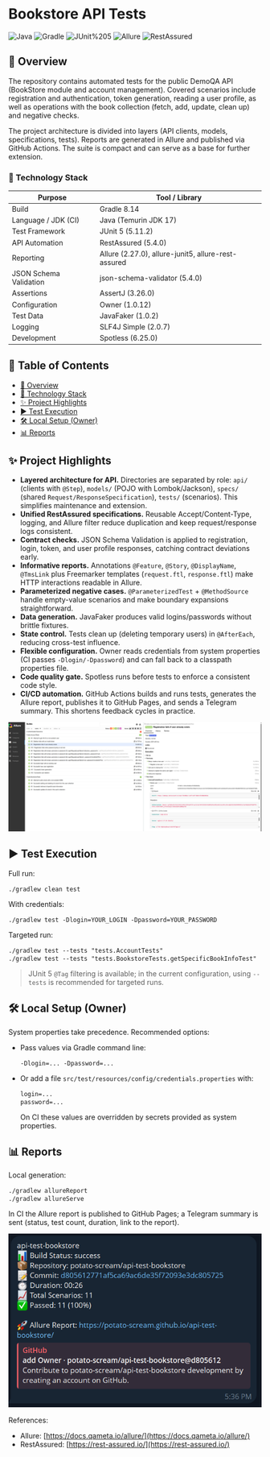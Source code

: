 # Bookstore API Tests

![Java](https://img.shields.io/badge/Java-17-blue)
![Gradle](https://img.shields.io/badge/Gradle-8.14-brightgreen)
![JUnit%205](https://img.shields.io/badge/JUnit%205-5.11.2-blueviolet)
![Allure](https://img.shields.io/badge/Allure-2.27.0-orange)
![RestAssured](https://img.shields.io/badge/RestAssured-5.4.0-yellow)

## 📄 Overview

The repository contains automated tests for the public DemoQA API (BookStore module and account management). Covered scenarios include registration and authentication, token generation, reading a user profile, as well as operations with the book collection (fetch, add, update, clean up) and negative checks.

The project architecture is divided into layers (API clients, models, specifications, tests). Reports are generated in Allure and published via GitHub Actions. The suite is compact and can serve as a base for further extension.

### 🧰 Technology Stack

| Purpose                | Tool / Library                                      |
| ---------------------- | --------------------------------------------------- |
| Build                  | Gradle 8.14                                         |
| Language / JDK (CI)    | Java (Temurin JDK 17)                               |
| Test Framework         | JUnit 5 (5.11.2)                                    |
| API Automation         | RestAssured (5.4.0)                                 |
| Reporting              | Allure (2.27.0), allure-junit5, allure-rest-assured |
| JSON Schema Validation | json-schema-validator (5.4.0)                       |
| Assertions             | AssertJ (3.26.0)                                    |
| Configuration          | Owner (1.0.12)                                      |
| Test Data              | JavaFaker (1.0.2)                                   |
| Logging                | SLF4J Simple (2.0.7)                                |
| Development            | Spotless (6.25.0)                                   |

## 📑 Table of Contents

* [📄 Overview](#-overview)
* [🧰 Technology Stack](#-technology-stack)
* [✨ Project Highlights](#-project-highlights)
* [▶️ Test Execution](#️-test-execution)
* [🛠 Local Setup (Owner)](#-local-setup-owner)
* [📊 Reports](#-reports)

## ✨ Project Highlights

* **Layered architecture for API.** Directories are separated by role: `api/` (clients with `@Step`), `models/` (POJO with Lombok/Jackson), `specs/` (shared `Request/ResponseSpecification`), `tests/` (scenarios). This simplifies maintenance and extension.
* **Unified RestAssured specifications.** Reusable Accept/Content-Type, logging, and Allure filter reduce duplication and keep request/response logs consistent.
* **Contract checks.** JSON Schema Validation is applied to registration, login, token, and user profile responses, catching contract deviations early.
* **Informative reports.** Annotations `@Feature`, `@Story`, `@DisplayName`, `@TmsLink` plus Freemarker templates (`request.ftl`, `response.ftl`) make HTTP interactions readable in Allure.
* **Parameterized negative cases.** `@ParameterizedTest` + `@MethodSource` handle empty-value scenarios and make boundary expansions straightforward.
* **Data generation.** JavaFaker produces valid logins/passwords without brittle fixtures.
* **State control.** Tests clean up (deleting temporary users) in `@AfterEach`, reducing cross-test influence.
* **Flexible configuration.** Owner reads credentials from system properties (CI passes `-Dlogin/-Dpassword`) and can fall back to a classpath properties file.
* **Code quality gate.** Spotless runs before tests to enforce a consistent code style.
* **CI/CD automation.** GitHub Actions builds and runs tests, generates the Allure report, publishes it to GitHub Pages, and sends a Telegram summary. This shortens feedback cycles in practice.

![Report](docs/img/report.png)

## ▶️ Test Execution

Full run:

```
./gradlew clean test
```

With credentials:

```
./gradlew test -Dlogin=YOUR_LOGIN -Dpassword=YOUR_PASSWORD
```

Targeted run:

```
./gradlew test --tests "tests.AccountTests"
./gradlew test --tests "tests.BookstoreTests.getSpecificBookInfoTest"
```

> JUnit 5 `@Tag` filtering is available; in the current configuration, using `--tests` is recommended for targeted runs.

## 🛠 Local Setup (Owner)

System properties take precedence. Recommended options:

* Pass values via Gradle command line:

  ```
  -Dlogin=... -Dpassword=...
  ```
* Or add a file `src/test/resources/config/credentials.properties` with:

  ```
  login=...
  password=...
  ```

  On CI these values are overridden by secrets provided as system properties.

## 📊 Reports

Local generation:

```
./gradlew allureReport
./gradlew allureServe
```

In CI the Allure report is published to GitHub Pages; a Telegram summary is sent (status, test count, duration, link to the report).

![telegram](docs/img/img.png "Allure report")

References:

* Allure: [https://docs.qameta.io/allure/](https://docs.qameta.io/allure/)
* RestAssured: [https://rest-assured.io/](https://rest-assured.io/)
